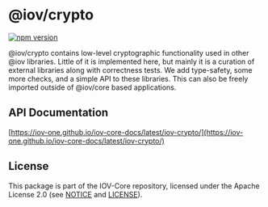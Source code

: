 # @iov/crypto

[![npm version](https://img.shields.io/npm/v/@iov/crypto.svg)](https://www.npmjs.com/package/@iov/crypto)

@iov/crypto contains low-level cryptographic functionality used in other @iov libraries.
Little of it is implemented here, but mainly it is a curation of external libraries along
with correctness tests. We add type-safety, some more checks, and a simple API to these libraries.
This can also be freely imported outside of @iov/core based applications.

## API Documentation

[https://iov-one.github.io/iov-core-docs/latest/iov-crypto/](https://iov-one.github.io/iov-core-docs/latest/iov-crypto/)

## License

This package is part of the IOV-Core repository, licensed under the Apache License 2.0
(see [NOTICE](https://github.com/iov-one/iov-core/blob/master/NOTICE) and [LICENSE](https://github.com/iov-one/iov-core/blob/master/LICENSE)).
